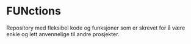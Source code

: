# FUNctions
Repository med fleksibel kode og funksjoner som er skrevet for å være enkle og lett anvennelige til andre prosjekter. 
